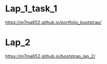 # Lap_1_task_1  
https://m7ma652.github.io/portfolio_bootstrap/

# Lap_2  
https://m7ma652.github.io/bootstrap_lap_2/
